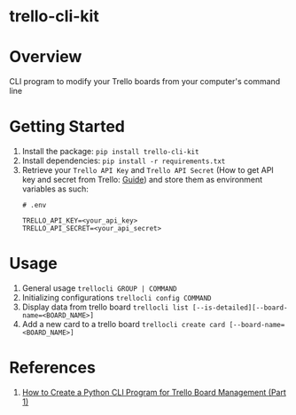 # trello-cli-kit

# Overview
CLI program to modify your Trello boards from your computer's command line

# Getting Started
1. Install the package: `pip install trello-cli-kit`
2. Install dependencies: `pip install -r requirements.txt`
3. Retrieve your `Trello API Key` and `Trello API Secret` (How to get API key and secret from Trello: [Guide](https://developer.atlassian.com/cloud/trello/guides/rest-api/api-introduction/)) and store them as environment variables as such:
    ```
    # .env

    TRELLO_API_KEY=<your_api_key>
    TRELLO_API_SECRET=<your_api_secret>
    ```

# Usage
1. General usage
`trellocli GROUP | COMMAND`
2. Initializing configurations
`trellocli config COMMAND`
3. Display data from trello board
`trellocli list [--is-detailed][--board-name=<BOARD_NAME>]`
4. Add a new card to a trello board
`trellocli create card [--board-name=<BOARD_NAME>]`

# References
1. [How to Create a Python CLI Program for Trello Board Management (Part 1)](https://hackernoon.com/how-to-create-a-python-cli-program-for-trello-board-management-part-1)

